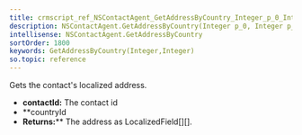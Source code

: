 ```yaml
---
title: crmscript_ref_NSContactAgent_GetAddressByCountry_Integer_p_0_Integer_p_1
description: NSContactAgent.GetAddressByCountry(Integer p_0, Integer p_1)
intellisense: NSContactAgent.GetAddressByCountry
sortOrder: 1800
keywords: GetAddressByCountry(Integer,Integer)
so.topic: reference
---
```



Gets the contact's localized address.



* **contactId:** The contact id
* **countryId
* **Returns:**** The address as LocalizedField[][].


